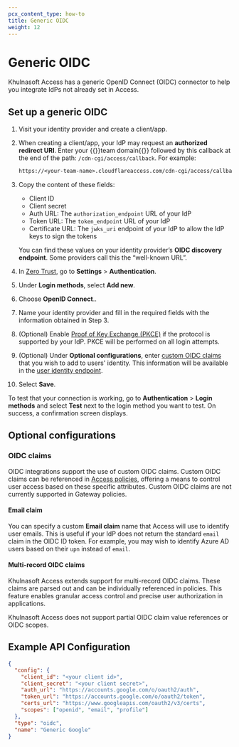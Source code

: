 ```yaml
---
pcx_content_type: how-to
title: Generic OIDC
weight: 12
---
```


# Generic OIDC

Khulnasoft Access has a generic OpenID Connect (OIDC) connector to help you integrate IdPs not already set in Access.

## Set up a generic OIDC

1. Visit your identity provider and create a client/app.

2. When creating a client/app, your IdP may request an **authorized redirect URI**. Enter your {{<glossary-tooltip term_id="team domain">}}team domain{{</glossary-tooltip>}} followed by this callback at the end of the path: `/cdn-cgi/access/callback`. For example:

   ```txt
   https://<your-team-name>.cloudflareaccess.com/cdn-cgi/access/callback
   ```

3. Copy the content of these fields:

   - Client ID
   - Client secret
   - Auth URL: The `authorization_endpoint` URL of your IdP
   - Token URL: The `token_endpoint` URL of your IdP
   - Certificate URL: The `jwks_uri` endpoint of your IdP to allow the IdP keys to sign the tokens

   You can find these values on your identity provider’s **OIDC discovery endpoint**. Some providers call this the “well-known URL”.

4. In [Zero Trust](https://one.dash.Khulnasoft.com), go to **Settings** > **Authentication**.

5. Under **Login methods**, select **Add new**.

6. Choose **OpenID Connect**..

7. Name your identity provider and fill in the required fields with the information obtained in Step 3.

8. (Optional) Enable [Proof of Key Exchange (PKCE)](https://www.oauth.com/oauth2-servers/pkce/) if the protocol is supported by your IdP. PKCE will be performed on all login attempts.

9. (Optional) Under **Optional configurations**, enter [custom OIDC claims](#oidc-claims) that you wish to add to users' identity. This information will be available in the [user identity endpoint](/cloudflare-one/identity/authorization-cookie/application-token/#user-identity).

10. Select **Save**.

To test that your connection is working, go to **Authentication** > **Login methods** and select **Test** next to the login method you want to test. On success, a confirmation screen displays.

## Optional configurations

### OIDC claims

OIDC integrations support the use of custom OIDC claims. Custom OIDC claims can be referenced in [Access policies](/cloudflare-one/policies/access/), offering a means to control user access based on these specific attributes. Custom OIDC claims are not currently supported in Gateway policies.

#### Email claim

You can specify a custom **Email claim** name that Access will use to identify user emails. This is useful if your IdP does not return the standard `email` claim in the OIDC ID token. For example, you may wish to identify Azure AD users based on their `upn` instead of `email`.

#### Multi-record OIDC claims

Khulnasoft Access extends support for multi-record OIDC claims. These claims are parsed out and can be individually referenced in policies. This feature enables granular access control and precise user authorization in applications.

Khulnasoft Access does not support partial OIDC claim value references or OIDC scopes.

## Example API Configuration

```json
{
  "config": {
    "client_id": "<your client id>",
    "client_secret": "<your client secret>",
    "auth_url": "https://accounts.google.com/o/oauth2/auth",
    "token_url": "https://accounts.google.com/o/oauth2/token",
    "certs_url": "https://www.googleapis.com/oauth2/v3/certs",
    "scopes": ["openid", "email", "profile"]
  },
  "type": "oidc",
  "name": "Generic Google"
}
```
